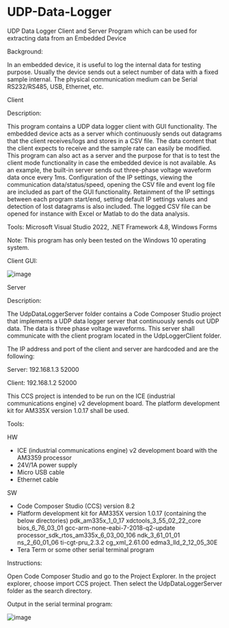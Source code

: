 # UDP-Data-Logger
UDP Data Logger Client and Server Program which can be used for extracting data from an Embedded Device

Background:

In an embedded device, it is useful to log the internal data for testing purpose. Usually the device
sends out a select number of data with a fixed sample internal. The physical communication medium can
be Serial RS232/RS485, USB, Ethernet, etc.

Client

Description:

This program contains a UDP data logger client with GUI functionality. The embedded device acts as a
server which continuously sends out datagrams that the client receives/logs and stores in a CSV file.
The data content that the client expects to receive and the sample rate can easily be modified.
This program can also act as a server and the purpose for that is to test the client mode functionality
in case the embedded device is not available. As an example, the built-in server sends out three-phase
voltage waveform data once every 1ms. Configuration of the IP settings, viewing the communication
data/status/speed, opening the CSV file and event log file are included as part of the GUI functionality.
Retainment of the IP settings between each program start/end, setting default IP settings values and
detection of lost datagrams is also included. The logged CSV file can be opened for instance with Excel 
or Matlab to do the data analysis.

Tools: Microsoft Visual Studio 2022, .NET Framework 4.8, Windows Forms

Note: This program has only been tested on the Windows 10 operating system.

Client GUI:

![image](https://user-images.githubusercontent.com/70747761/155664177-829b02b8-9262-435b-b5ec-3bdc761e353f.png)

Server

Description: 

The UdpDataLoggerServer folder contains a Code Composer Studio project that implements
a UDP data logger server that continuously sends out UDP data. The data is three phase
voltage waveforms. This server shall communicate with the client program located in
the UdpLoggerClient folder.

The IP address and port of the client and server are hardcoded and are the following:

Server: 192.168.1.3 52000

Client: 192.168.1.2 52000

This CCS project is intended to be run on the ICE (industrial communications engine) v2 development board.
The platform development kit for AM335X version 1.0.17 shall be used.

Tools:

HW

- ICE (industrial communications engine) v2 development board with the AM3359 processor
- 24V/1A power supply
- Micro USB cable
- Ethernet cable

SW

- Code Composer Studio (CCS) version 8.2
- Platform development kit for AM335X version 1.0.17 (containing the below directories)
pdk_am335x_1_0_17
xdctools_3_55_02_22_core
bios_6_76_03_01
gcc-arm-none-eabi-7-2018-q2-update
processor_sdk_rtos_am335x_6_03_00_106
ndk_3_61_01_01
ns_2_60_01_06
ti-cgt-pru_2.3.2
cg_xml_2.61.00
edma3_lld_2_12_05_30E
- Tera Term or some other serial terminal program

Instructions: 

Open Code Composer Studio and go to the Project Explorer.
In the project explorer, choose import CCS project. Then select the
UdpDataLoggerServer folder as the search directory.

Output in the serial terminal program:

![image](https://user-images.githubusercontent.com/70747761/166661223-8aa19c1d-4e4d-4f85-9808-9be0f3259449.png)
